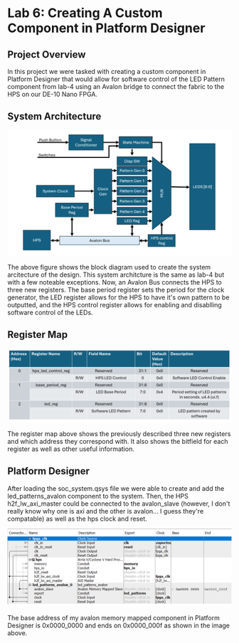 # Lab 6: Creating A Custom Component in Platform Designer

## Project Overview
In this project we were tasked with creating a custom component in Platform Designer that would allow for software control of the LED Pattern component from lab-4 using an Avalon bridge to connect the fabric to the HPS on our DE-10 Nano FPGA.

## System Architecture

![Block Diagram](assets/lab-6_block.png)

The above figure shows the block diagram used to create the system arcitecture of the design. This system architcture is the same as lab-4 but with a few noteable exceptions. Now, an Avalon Bus connects the HPS to three new registers. The base period register sets the period for the clock generator, the LED register allows for the HPS to have it's own pattern to be outputted, and the HPS control register allows for enabling and disablling software control of the LEDs.

## Register Map

![Register Map](assets/lab-6_register.png)

The register map above shows the previously described three new registers and which address they correspond with. It also shows the bitfield for each register as well as other useful information.

## Platform Designer

After loading the soc_system.qsys file we were able to create and add the led_patterns_avalon component to the system. Then, the HPS h2f_lw_axi_master could be connected to the avalon_slave (however, I don't really know why one is axi and the other is avalon... I guess they're compatable) as well as the hps clock and reset.

![platform designer connections](assets/lab-6_platform.png)

The base address of my avalon memory mapped component in Platform Designer is 0x0000_0000 and ends on 0x0000_000f as shown in the image above. 
